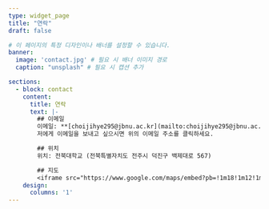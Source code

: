 ```yaml
---
type: widget_page
title: "연락"
draft: false

# 이 페이지의 특정 디자인이나 배너를 설정할 수 있습니다.
banner:
  image: 'contact.jpg' # 필요 시 배너 이미지 경로
  caption: "unsplash" # 필요 시 캡션 추가

sections:
  - block: contact
    content:
      title: 연락
      text: |-
        ## 이메일
        이메일: **[choijihye295@jbnu.ac.kr](mailto:choijihye295@jbnu.ac.kr)**  
        저에게 이메일을 보내고 싶으시면 위의 이메일 주소를 클릭하세요.

        ## 위치
        위치: 전북대학교 (전북특별자치도 전주시 덕진구 백제대로 567)  

        ## 지도
        <iframe src="https://www.google.com/maps/embed?pb=!1m18!1m12!1m3!1d6468.178330962607!2d127.12309818395724!3d35.846817099999996!2m3!1f0!2f0!3f0!3m2!1i1024!2i768!4f13.1!3m3!1m2!1s0x35702334621b3bb9%3A0xd2ef0eee158844e1!2z7KCE67aB64yA7ZWZ6rWQIOyghOyjvOy6oO2NvOyKpA!5e0!3m2!1sko!2skr!4v1727436926324!5m2!1sko!2skr" width="600" height="450" style="border:0;" allowfullscreen="" loading="lazy" referrerpolicy="no-referrer-when-downgrade"></iframe>
    design:
      columns: '1'
---
```

